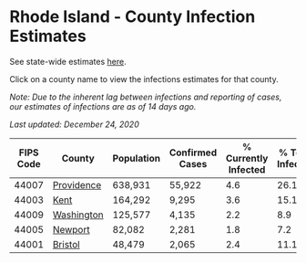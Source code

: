 # Rhode Island - County Infection Estimates

See state-wide estimates [here](/infections/us-ri).

Click on a county name to view the infections estimates for that county.

*Note: Due to the inherent lag between infections and reporting of cases, our estimates of infections are as of 14 days ago.*

*Last updated: December 24, 2020*

|   FIPS Code |                   County |   Population |   Confirmed Cases |   % Currently Infected |   % Total Infected |
|-------------|--------------------------|--------------|-------------------|------------------------|--------------------|
|       44007 | [Providence](providence) |      638,931 |            55,922 |                    4.6 |               26.1 |
|       44003 |             [Kent](kent) |      164,292 |             9,295 |                    3.6 |               15.1 |
|       44009 | [Washington](washington) |      125,577 |             4,135 |                    2.2 |                8.9 |
|       44005 |       [Newport](newport) |       82,082 |             2,281 |                    1.8 |                7.2 |
|       44001 |       [Bristol](bristol) |       48,479 |             2,065 |                    2.4 |               11.1 |